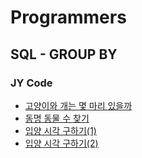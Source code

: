 # Programmers

## SQL - GROUP BY

### JY Code
- [고양이와 개는 몇 마리 있을까](JY_how_many_cats_dogs.sql)
- [동명 동물 수 찾기](JY_count_same_name.sql)
- [입양 시각 구하기(1)](JY_find_adopt_time_1.sql)
- [입양 시각 구하기(2)](JY_find_adopt_time_2.sql)
